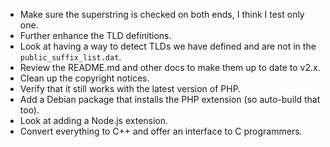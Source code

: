 
* Make sure the superstring is checked on both ends, I think I test only one.
* Further enhance the TLD definitions.
* Look at having a way to detect TLDs we have defined and are not in the
  `public_suffix_list.dat`.
* Review the README.md and other docs to make them up to date to v2.x.
* Clean up the copyright notices.
* Verify that it still works with the latest version of PHP.
* Add a Debian package that installs the PHP extension (so auto-build that too).
* Look at adding a Node.js extension.
* Convert everything to C++ and offer an interface to C programmers.


